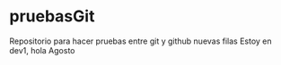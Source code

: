 # pruebasGit
Repositorio para hacer pruebas entre git y github
nuevas filas
Estoy en dev1, hola Agosto